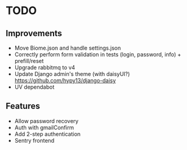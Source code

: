 # TODO

## Improvements

- Move Biome.json and handle settings.json
- Correctly perform form validation in tests (login, password, info) + prefill/reset
- Upgrade rabbitmq to v4
- Update Django admin's theme (with daisyUI?) <https://github.com/hypy13/django-daisy>
- UV dependabot

## Features

- Allow password recovery
- Auth with gmailConfirm
- Add 2-step authentication
- Sentry frontend
